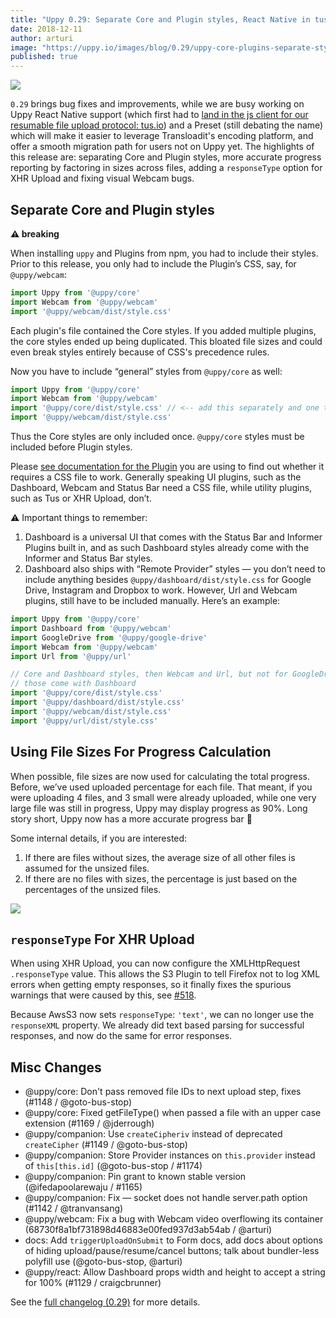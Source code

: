 ```yaml
---
title: "Uppy 0.29: Separate Core and Plugin styles, React Native in tus-js-client"
date: 2018-12-11
author: arturi
image: "https://uppy.io/images/blog/0.29/uppy-core-plugins-separate-styles.jpg"
published: true
---
```


<img src="/images/blog/0.29/uppy-core-plugins-separate-styles.jpg">

`0.29` brings bug fixes and improvements, while we are busy working on Uppy React Native support (which first had to [land in the js client for our resumable file upload protocol: tus.io](https://github.com/tus/tus-js-client#react-native-support)) and a Preset (still debating the name) which will make it easier to leverage Transloadit's encoding platform, and offer a smooth migration path for users not on Uppy yet. The highlights of this release are: separating Core and Plugin styles, more accurate progress reporting by factoring in sizes across files, adding a `responseType` option for XHR Upload and fixing visual Webcam bugs.

<!--more-->

## Separate Core and Plugin styles

**⚠️ breaking**

When installing `uppy` and Plugins from npm, you had to include their styles. Prior to this release, you only had to include the Plugin’s CSS, say, for `@uppy/webcam`:

```js
import Uppy from '@uppy/core'
import Webcam from '@uppy/webcam'
import '@uppy/webcam/dist/style.css'
```

Each plugin's file contained the Core styles. If you added multiple plugins, the core styles ended up being duplicated. This bloated file sizes and could even break styles entirely because of CSS's precedence rules.

Now you have to include “general” styles from `@uppy/core` as well:

```js
import Uppy from '@uppy/core'
import Webcam from '@uppy/webcam'
import '@uppy/core/dist/style.css' // <-- add this separately and one time only
import '@uppy/webcam/dist/style.css'
```

Thus the Core styles are only included once. `@uppy/core` styles must be included before Plugin styles.

Please [see documentation for the Plugin](https://uppy.io/docs/plugins/) you are using to find out whether it requires a CSS file to work. Generally speaking UI plugins, such as the Dashboard, Webcam and Status Bar need a CSS file, while utility plugins, such as Tus or XHR Upload, don’t.

⚠️ Important things to remember:

1. Dashboard is a universal UI that comes with the Status Bar and Informer Plugins built in, and as such Dashboard styles already come with the Informer and Status Bar styles.
2. Dashboard also ships with “Remote Provider” styles — you don’t need to include anything besides `@uppy/dashboard/dist/style.css` for Google Drive, Instagram and Dropbox to work. However, Url and Webcam plugins, still have to be included manually. Here’s an example:

```js
import Uppy from '@uppy/core'
import Dashboard from '@uppy/webcam'
import GoogleDrive from '@uppy/google-drive'
import Webcam from '@uppy/webcam'
import Url from '@uppy/url'

// Core and Dashboard styles, then Webcam and Url, but not for GoogleDrive —
// those come with Dashboard
import '@uppy/core/dist/style.css'
import '@uppy/dashboard/dist/style.css'
import '@uppy/webcam/dist/style.css'
import '@uppy/url/dist/style.css'
```

## Using File Sizes For Progress Calculation

When possible, file sizes are now used for calculating the total progress. Before, we’ve used uploaded percentage for each file. That meant, if you were uploading 4 files, and 3 small were already uploaded, while one very large file was still in progress, Uppy may display progress as 90%. Long story short, Uppy now has a more accurate progress bar 🚀

Some internal details, if you are interested:

1. If there are files without sizes, the average size of all other files is assumed for the unsized files.
2. If there are no files with sizes, the percentage is just based on the percentages of the unsized files.

<img src="/images/blog/0.29/progress-size-calculation.jpg">

## `responseType` For XHR Upload

When using XHR Upload, you can now configure the XMLHttpRequest `.responseType` value. This allows the S3 Plugin to tell Firefox not to log XML errors when getting empty responses, so it finally fixes the spurious warnings that were caused by this, see [#518](https://github.com/transloadit/uppy/issues/518).

Because AwsS3 now sets `responseType`: `'text'`, we can no longer use the `responseXML` property. We already did text based parsing for successful responses, and now do the same for error responses.

## Misc Changes

- @uppy/core: Don't pass removed file IDs to next upload step, fixes (#1148 / @goto-bus-stop)
- @uppy/core: Fixed getFileType() when passed a file with an upper case extension (#1169 / @jderrough)
- @uppy/companion: Use `createCipheriv` instead of deprecated `createCipher` (#1149 / @goto-bus-stop)
- @uppy/companion: Store Provider instances on `this.provider` instead of `this[this.id]` (@goto-bus-stop / #1174)
- @uppy/companion: Pin grant to known stable version (@ifedapoolarewaju / #1165)
- @uppy/companion: Fix — socket does not handle server.path option (#1142 / @tranvansang)
- @uppy/webcam: Fix a bug with Webcam video overflowing its container (68730f8a1bf731898d46883e00fed937d3ab54ab / @arturi)
- docs: Add `triggerUploadOnSubmit` to Form docs, add docs about options of hiding upload/pause/resume/cancel buttons; talk about bundler-less polyfill use (@goto-bus-stop, @arturi)
- @uppy/react: Allow Dashboard props width and height to accept a string for 100% (#1129 / craigcbrunner)

See the [full changelog (0.29)](https://github.com/transloadit/uppy/blob/master/CHANGELOG.md#0290) for more details.
